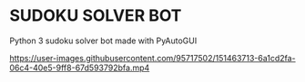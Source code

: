 # SUDOKU SOLVER BOT
Python 3 sudoku solver bot made with PyAutoGUI



https://user-images.githubusercontent.com/95717502/151463713-6a1cd2fa-06c4-40e5-9ff8-67d593792bfa.mp4

